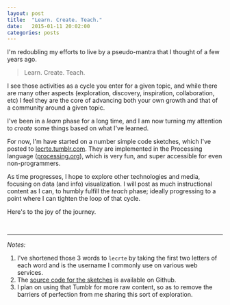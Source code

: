 ```yaml
---
layout: post
title:  "Learn. Create. Teach."
date:   2015-01-11 20:02:00
categories: posts
---
```

I'm redoubling my efforts to live by a pseudo-mantra that I thought of a few years ago.

> Learn.
> Create.
> Teach.

I see those activities as a cycle you enter for a given topic, and while there are many other aspects (exploration, discovery, inspiration, collaboration, etc) I feel they are the core of advancing both your own growth and that of a community around a given topic.

I've been in a *learn* phase for a long time, and I am now turning my attention to *create* some things based on what I've learned.

For now, I'm have started on a number simple code sketches, which I've posted to [lecrte.tumblr.com](http://lecrte.tumblr.com/). They are implemented in the Processing language ([processing.org](http://processing.org)), which is very fun, and super accessible for even non-programmers.

As time progresses, I hope to explore other technologies and media, focusing on data (and info) visualization. I will post as much instructional content as I can, to humbly fulfill the *teach* phase; ideally progressing to a point where I can tighten the loop of that cycle.

Here's to the joy of the journey.

&nbsp;
&nbsp;

----

*Notes:*

1. I've shortened those 3 words to `lecrte` by taking the first two letters of each word and is the username I commonly use on various web services.
2. The [source code for the sketches](https://github.com/brianhonohan/sketchbook/tree/master/processing) is available on Github.
3. I plan on using that Tumblr for more raw content, so as to remove the barriers of perfection from me sharing this sort of exploration.
